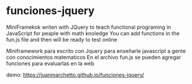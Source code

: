 # funciones-jquery

MiniFramekok writen with JQuery to teach functional programing in JavaScript for peaple with math knoledge
You can add functions in the fun.js file and then will be ready to test online

Miniframework para escrito con Jquery para enseñarle javascript a gente con conocimientos matematicos
En el archivo fun.js se pueden agregar funciones para evaluarlas en la web

demo: https://juanmarchetto.github.io/funciones-jquery/
